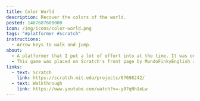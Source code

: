 ```yaml
---
title: Color World
description: Recover the colors of the world.
posted: 1467687600000
icon: /img/icons/color-world.png
tags: "#platformer #scratch"
instructions:
  - Arrow keys to walk and jump.
about:
  - A platformer that I put a lot of effort into at the time. It was one of my first attempts to try to make a game that was actually good. Nowadays I see its flaws, but at the time I was super proud of it!
  - This game was placed on Scratch's front page by MundoFinkyEnglish and got a lot of views! Many thanks to him :L
links:
  - text: Scratch
    link: https://scratch.mit.edu/projects/67698242/
  - text: Walkthrough
    link: https://www.youtube.com/watch?v=-y07qNh1eLw
---
```

<scratch url="https://scratch.mit.edu/projects/67698242/"></scratch>